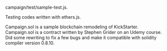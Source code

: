 campaign/test/sample-test.js.

Testing codes written with ethers.js.

Campaign.sol is a sample blockchain remodeling of KickStarter. Campaign.sol is a contract written by Stephen Grider on an Udemy course. Did some rewriting to fix a few bugs and make it compatible with solidity compiler version 0.8.10.
